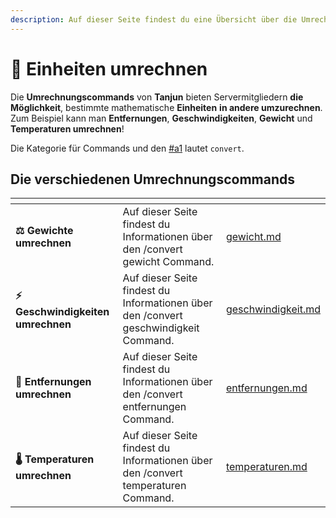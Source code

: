 ```yaml
---
description: Auf dieser Seite findest du eine Übersicht über die Umrechnungscommands.
---
```


# 🔢 Einheiten umrechnen

Die **Umrechnungscommands** von **Tanjun** bieten Servermitgliedern **die Möglichkeit**, bestimmte mathematische **Einheiten** **in andere umzurechnen**. Zum Beispiel kann man **Entfernungen**, **Geschwindigkeiten**, **Gewicht** und **Temperaturen umrechnen**!

Die Kategorie für Commands und den [#a1](../index.md#a1 "mention") lautet `convert`.

## Die verschiedenen Umrechnungscommands <a href="#a1" id="a1"></a>

<table data-card-size="large" data-view="cards" data-full-width="false"><thead><tr><th></th><th></th><th data-hidden data-card-target data-type="content-ref"></th></tr></thead><tbody><tr><td><strong>⚖️ Gewichte umrechnen</strong></td><td>Auf dieser Seite findest du Informationen über den /convert gewicht Command.</td><td><a href="gewicht.md">gewicht.md</a></td></tr><tr><td><strong>⚡ Geschwindigkeiten umrechnen</strong></td><td>Auf dieser Seite findest du Informationen über den /convert geschwindigkeit Command.</td><td><a href="geschwindigkeit.md">geschwindigkeit.md</a></td></tr><tr><td><strong>📏 Entfernungen umrechnen</strong></td><td>Auf dieser Seite findest du Informationen über den /convert entfernungen Command.</td><td><a href="entfernungen.md">entfernungen.md</a></td></tr><tr><td><strong>🌡️ Temperaturen umrechnen</strong></td><td>Auf dieser Seite findest du Informationen über den /convert temperaturen Command.</td><td><a href="temperaturen.md">temperaturen.md</a></td></tr></tbody></table>
